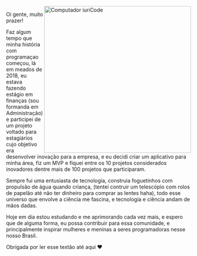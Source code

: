<img src="https://raw.githubusercontent.com/MicaelliMedeiros/micaellimedeiros/master/image/computer-illustration.png" min-width="400px" max-width="400px" width="400px" align="right" alt="Computador iuriCode">

<p align="left"> 
 Oi gente, muito prazer!
</p>

<p align="left">
Faz algum tempo que minha história com programaçao começou, lá em meados de 2018, eu estava fazendo estágio em finanças (sou formanda em Administração) e participei de um projeto voltado para estagiários cujo objetivo era desenvolver inovação para a empresa, e eu decidi criar um aplicativo para minha área, fiz um MVP e fiquei entre os 10 projetos considerados inovadores dentre mais de 100 projetos que participaram.
</p>

<p align="left">
  Sempre fui uma entusiasta de tecnologia, construia foguetinhos com propulsão de água quando criança, (tentei contruir um telescópio com rolos de papelão até não ter dinheiro para comprar as lentes haha), todo esse universo que envolve a ciência me fascina, e tecnologia e ciência andam de mãos dadas.
</p>

<p align="left">
 Hoje em dia estou estudando e me aprimorando cada vez mais, e espero que de alguma forma, eu possa contribuir para essa comunidade, e principalmente inspirar mulheres e meninas a seres programadoras nesse nosso Brasil.
</p>

<p align="left">
  Obrigada por ler esse textão até aqui ❤️
</p>
